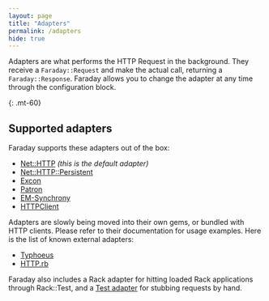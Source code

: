 ```yaml
---
layout: page
title: "Adapters"
permalink: /adapters
hide: true
---
```


Adapters are what performs the HTTP Request in the background.
They receive a `Faraday::Request` and make the actual call, returning a `Faraday::Response`.
Faraday allows you to change the adapter at any time through the configuration block.

{: .mt-60}
## Supported adapters

Faraday supports these adapters out of the box:

* [Net::HTTP][net_http] _(this is the default adapter)_
* [Net::HTTP::Persistent][persistent]
* [Excon][excon]
* [Patron][patron]
* [EM-Synchrony][em-synchrony]
* [HTTPClient][httpclient]

Adapters are slowly being moved into their own gems, or bundled with HTTP clients.
Please refer to their documentation for usage examples.
Here is the list of known external adapters:

* [Typhoeus][typhoeus]
* [HTTP.rb][faraday-http]

Faraday also includes a Rack adapter for hitting loaded Rack applications through
Rack::Test, and a [Test adapter][testing] for stubbing requests by hand.


[net_http]:     ./net-http
[persistent]:   ./net-http-persistent
[excon]:        ./excon
[patron]:       ./patron
[em-synchrony]: ./em-synchrony
[httpclient]:   ./httpclient
[typhoeus]:     https://github.com/typhoeus/typhoeus/blob/master/lib/typhoeus/adapters/faraday.rb
[faraday-http]: https://github.com/lostisland/faraday-http
[testing]:      ../testing